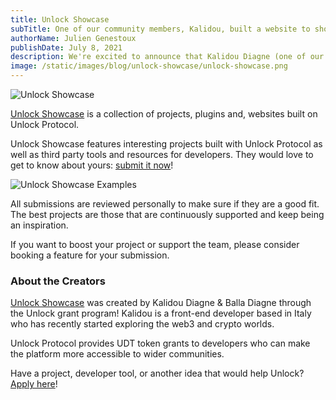 ```yaml
---
title: Unlock Showcase
subTitle: One of our community members, Kalidou, built a website to showcase all of Unlock's integrations!
authorName: Julien Genestoux
publishDate: July 8, 2021
description: We're excited to announce that Kalidou Diagne (one of our latest Unlock Token Grantees) just released his project Unlock Showcase!
image: /static/images/blog/unlock-showcase/unlock-showcase.png
---
```


![Unlock Showcase](/static/images/blog/unlock-showcase/unlock-showcase.png)


[Unlock Showcase](https://www.unlockshowcase.com/) is a collection of projects, plugins and, websites built on Unlock Protocol.

Unlock Showcase features interesting projects built with Unlock Protocol as well as third party tools and resources for developers. They would love to get to know about yours: [submit it now](https://www.unlockshowcase.com/submit)!

![Unlock Showcase Examples](/static/images/blog/unlock-showcase/unlock-showcase-examples.png)

All submissions are reviewed personally to make sure if they are a good fit. The best projects are those that are continuously supported and keep being an inspiration.

If you want to boost your project or support the team, please consider booking a feature for your submission.

### About the Creators

[Unlock Showcase](https://www.unlockshowcase.com/) was created by Kalidou Diagne & Balla Diagne through the Unlock grant program! Kalidou is a front-end developer based in Italy who has recently started exploring the web3 and crypto worlds.

Unlock Protocol provides UDT token grants to developers who can make the platform more accessible to wider communities.

Have a project, developer tool, or another idea that would help Unlock? [Apply here](https://share.hsforms.com/1gAdLgNOESNCWJ9bJxCUAMwbvg22)!

